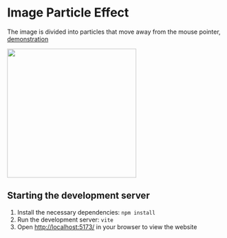 # Image Particle Effect
The image is divided into particles that move away from the mouse pointer, [demonstration](https://image-particle-effect.vercel.app/)  
  
<img src="https://github.com/ttymonkey/image-particle-animation/blob/main/showcase.gif" width="300"/>
  
## Starting the development server
1. Install the necessary dependencies:
   `npm install`
2. Run the development server:
   `vite`
3. Open [http://localhost:5173/](http://localhost:5173/) in your browser to view the website
